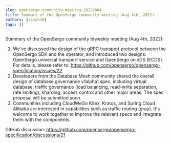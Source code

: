 ```yaml
---
slug: opensergo-community-meeting-20220804
title: Summary of the OpenSergo community meeting (Aug 4th, 2022)
authors: [sczyh30]
tags: []
---
```


Summary of the OpenSergo community biweekly meeting (Aug 4th, 2022):

1. We've discussed the design of the gRPC transport protocol between the OpenSergo SDK and the operator, and introduced two designs: OpenSergo universal transport service and OpenSergo on xDS (ECDS). For details, please refer to: https://github.com/opensergo/opensergo-specification/issues/22
2. Developers from the Database Mesh community shared the overall design of database governance v1alpha1 spec, including virtual database, traffic governance (load balancing, read-write separation, rate limiting), sharding, access control and other major areas. The spec proposal will be submitted soon.
3. Communities including CloudWeGo Kitex, Kratos, and Spring Cloud Alibaba are interested in capabilities such as traffic routing (gray). It's welcome to work together to improve the relevant specs and integrate them with the components.

GitHub discussion: https://github.com/opensergo/opensergo-specification/discussions/21
